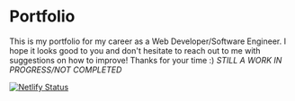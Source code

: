 # Portfolio
This is my portfolio for my career as a Web Developer/Software Engineer. I hope it looks good to you and don't hesitate to reach out to me with suggestions on how to improve! Thanks for your time :)
*STILL A WORK IN PROGRESS/NOT COMPLETED*


[![Netlify Status](https://api.netlify.com/api/v1/badges/0e32077d-35c6-4c22-aeed-20c5143ff027/deploy-status)](https://app.netlify.com/sites/justinbilleci/deploys)
